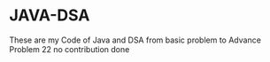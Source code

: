 # JAVA-DSA
These are my Code of Java and DSA from basic problem to Advance Problem
22 no contribution done 
